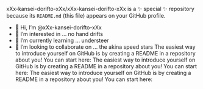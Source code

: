 xXx-kansei-dorifto-xXx/xXx-kansei-dorifto-xXx is a ✨ special ✨ repository because its `README.md` (this file) appears on your GitHub profile.
- 👋 Hi, I’m @xXx-kansei-dorifto-xXx
- 👀 I’m interested in ... no hand drifts
- 🌱 I’m currently learning ... understeer
- 💞️ I’m looking to collaborate on ... the akina speed stars
The easiest way to introduce yourself on GitHub is by creating a README in a repository about you! You can start here:
The easiest way to introduce yourself on GitHub is by creating a README in a repository about you! You can start here:
The easiest way to introduce yourself on GitHub is by creating a README in a repository about you! You can start here:
